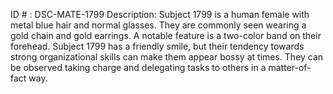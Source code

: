 ID # : DSC-MATE-1799
Description: Subject 1799 is a human female with metal blue hair and normal glasses. They are commonly seen wearing a gold chain and gold earrings. A notable feature is a two-color band on their forehead. Subject 1799 has a friendly smile, but their tendency towards strong organizational skills can make them appear bossy at times. They can be observed taking charge and delegating tasks to others in a matter-of-fact way.